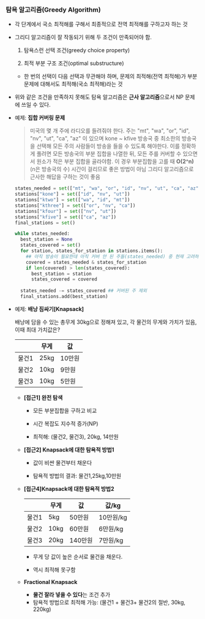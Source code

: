 ### 탐욕 알고리즘(Greedy Algorithm)

* 각 단계에서 국소 최적해를 구해서 최종적으로 전역 최적해를 구하고자 하는 것

* 그리디 알고리즘이 잘 작동되기 위해 두 조건이 만족되어야 함.

  1. 탐욕스런 선택 조건(greedy choice property)

  2. 최적 부분 구조 조건(optimal substructure)

  * 한 번의 선택이 다음 선택과 무관해야 하며, 문제의 최적해(전역 최적해)가 부분 문제에 대해서도 최적해(국소 최적해)라는 것

* 위와 같은 조건을 만족하지 못해도 탐욕 알고리즘은 **근사 알고리즘**으로서 NP 문제에 쓰일 수 있다.

* 예제: **집합 커버링 문제**

  > 미국의 몇 개 주에 라디오를 들려줘야 한다. 주는 "mt", "wa", "or", "id", "nv", "ut", "ca", "az" 이 있으며 kone ~ kfive 방송국 중 최소한의 방송국을 선택해 모든 주의 사람들이 방송을 들을 수 있도록 해야한다. 이를 정확하게 풀려면 모든 방송국의 부분 집합을 나열한 뒤, 모든 주를 커버할 수 있으면서 원소가 적은 부분 집합을 골라야함.  이 경우 부분집합을 고를 때 **O(2^n)**(n은 방송국의 수) 시간이 걸리므로 좋은 방법이 아님 그리디 알고리즘으로 근사한 해답을 구하는 것이 좋음

  ```python
  states_needed = set(["mt", "wa", "or", "id", "nv", "ut", "ca", "az"])
  stations["kone"] = set(["id", "nv", "ut"])
  stations["ktwo"] = set(["wa", "id", "mt"])
  stations["kthree"] = set(["or", "nv", "ca"])
  stations["kfour"] = set(["nv", "ut"])
  stations["kfive"] = set(["ca", "az"])
  final_stations = set()
  
  while states_needed:
    best_station = None
    states_covered = set()
    for station, states_for_station in stations.items():
      ## 아직 방송이 필요한데 아직 커버 안 된 주들(states_needed) 중 현재 고려하는 방송국이 커버하는 주(sates_for_station)의 집합
      covered = states_needed & states_for_station	
      if len(covered) > len(states_covered):	
        best_station = station
        states_covered = covered
  	
    states_needed -= states_covered	## 커버된 주 제외
    final_stations.add(best_station)
  ```



* 예제: **배낭 짐싸기[Knapsack]**

  배낭에 담을 수 있는 총무게 30kg으로 정해져 있고,
  각 물건의 무게와 가치가 있음, 이때 최대 가치값은?

  |       | 무게 | 값     |
  | ----- | ---- | ------ |
  | 물건1 | 25kg | 10만원 |
  | 물건2 | 10kg | 9만원  |
  | 물건3 | 10kg | 5만원  |

  * **[접근1] 완전 탐색**

    * 모든 부분집합을 구하고 비교

    * 시간 복잡도 지수적 증가(NP)

    * 최적해: (물건2, 물건3), 20kg, 14만원

      

  * **[접근2] Knapsack에 대한 탐욕적 방법1**

    * 값이 비싼 물건부터 채운다

    * 탐욕적 방법의 결과: 물건1,25kg,10만원

      

  * **[접근4]Knapsack에 대한 탐욕적 방법2**

    |       | 무게 | 값      | 값/kg     |
    | ----- | ---- | ------- | --------- |
    | 물건1 | 5kg  | 50만원  | 10만원/kg |
    | 물건2 | 10kg | 60만원  | 6만원/kg  |
    | 물건3 | 20kg | 140만원 | 7만원/kg  |

    * 무게 당 값이 높은 순서로 물건을 채운다.

    * 역시 최적해 못구함

      

  * **Fractional Knapsack**

    - **물건 잘라 넣을 수 있다**는 조건 추가
    - 탐욕적 방법으로 최적해 가능: (물건1 + 물건3+ 물건2의 절반, 30kg, 220kg)

  

